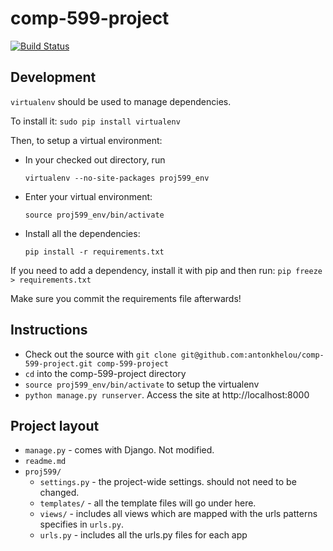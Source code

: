 comp-599-project
================
[![Build Status](https://magnum.travis-ci.com/antonkhelou/comp-599-project.svg?token=dJ7Uk3fcs3ZRM6R6XdYv&branch=master)](https://magnum.travis-ci.com/antonkhelou/comp-599-project)

Development
-----------

`virtualenv` should be used to manage dependencies.

To install it: `sudo pip install virtualenv`

Then, to setup a virtual environment:

* In your checked out directory, run

    `virtualenv --no-site-packages proj599_env`

* Enter your virtual environment:

    `source proj599_env/bin/activate`

* Install all the dependencies:
    
    `pip install -r requirements.txt`

If you need to add a dependency, install it with pip and then run: `pip freeze > requirements.txt`

Make sure you commit the requirements file afterwards!

Instructions
------------

* Check out the source with `git clone git@github.com:antonkhelou/comp-599-project.git comp-599-project`
* `cd` into the comp-599-project directory
* `source proj599_env/bin/activate` to setup the virtualenv
* `python manage.py runserver`. Access the site at http://localhost:8000

Project layout
-------------

* `manage.py` - comes with Django. Not modified.
* `readme.md`
* `proj599/`
    * `settings.py` - the project-wide settings. should not need to be changed.
    * `templates/` - all the template files will go under here.
    * `views/` - includes all views which are mapped with the urls patterns specifies in `urls.py`.
    * `urls.py` - includes all the urls.py files for each app